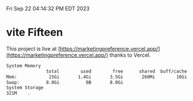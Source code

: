 Fri Sep 22 04:14:32 PM EDT 2023

# vite Fifteen


This project is live at [https://marketingpreference.vercel.app/](https://marketingpreference.vercel.app/) thanks to Vercel.

```bash
System Memory
               total        used        free      shared  buff/cache   available
Mem:            15Gi       1.4Gi       3.5Gi       260Mi        10Gi        13Gi
Swap:          8.0Gi          0B       8.0Gi
System Storage
321M	.
```
```bash
